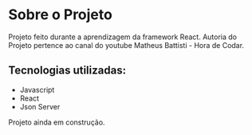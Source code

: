 # Sobre o Projeto 

Projeto feito durante a aprendizagem da framework React. Autoria do Projeto pertence ao canal do youtube Matheus Battisti - Hora de Codar. 

## Tecnologias utilizadas:

- Javascript
- React
- Json Server

Projeto ainda em construção.

